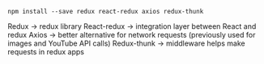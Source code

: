```git
npm install --save redux react-redux axios redux-thunk
```

Redux        ->  redux library
React-redux  ->  integration layer between React and redux
Axios        ->  better alternative for network requests (previously used for images and YouTube API calls)
Redux-thunk  ->  middleware helps make requests in redux apps
